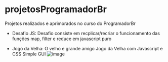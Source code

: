# projetosProgramadorBr
Projetos realizados e aprimorados no curso do ProgramadorBr

- Desafio JS:
Desafio consiste em recplicar/recriar o funcionamento das funções map, filter e reduce em javascript puro

- Jogo da Velha:
O velho e grande amigo Jogo da Velha com Javascript e CSS
Simple GUI 
![image](https://user-images.githubusercontent.com/52689135/189731133-967071bc-11b5-4327-beb1-05f890ed0cad.png)
